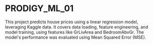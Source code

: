 # PRODIGY_ML_01
This project predicts house prices using a linear regression model, leveraging Kaggle data. It covers data loading, feature engineering, and model training, using features like GrLivArea and BedroomAbvGr. The model's performance was evaluated using Mean Squared Error (MSE).
